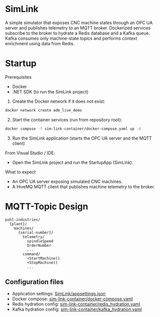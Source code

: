 # SimLink

A simple simulator that exposes CNC machine states through an OPC UA server and publishes telemetry to an MQTT broker. Dockerized services subscribe to the broker to hydrate a Redis database and a Kafka queue. Kafka consumes only machine-state topics and performs context enrichment using data from Redis.

# Startup
Prerequisites
- Docker
- .NET SDK (to run the SimLink project)

1. Create the Docker network if it does not exist:
```powershell
docker network create adm_live_demo
```

2. Start the container services (run from repository root):
```bash
docker compose -f sim-link-container/docker-compose.yaml up -d
```

3. Run the SimLink application (starts the OPC UA server and the MQTT client)

From Visual Studio / IDE:
- Open the SimLink project and run the StartupApp (SimLink).

What to expect
- An OPC UA server exposing simulated CNC machines.
- A HiveMQ MQTT client that publishes machine telemetry to the broker.

# MQTT-Topic Design
```
pohl-industries/
  {plant}/
    machines/
      {serial-number}/
        telemetry/
          spindleSpeed
          OrderNumber
          ...
        command/
          +StartMachine()
          +StopMachine()
          ...
```

## Configuration files
- Application settings: [SimLink/appsettings.json](SimLink/appsettings.json)
- Docker compose: [sim-link-container/docker-compose.yaml](sim-link-container/docker-compose.yaml)
- Redis hydration config: [sim-link-container/redis_hydration.yaml](sim-link-container/redis_hydration.yaml)
- Kafka hydration config: [sim-link-container/kafka_hydration.yaml](sim-link-container/kafka_hydration.yaml)